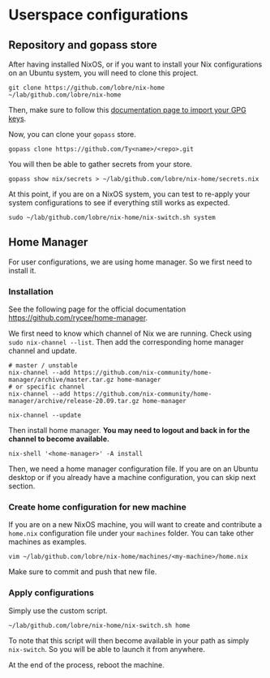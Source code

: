 # Userspace configurations

## Repository and gopass store

After having installed NixOS, or if you want to install your Nix configurations on an Ubuntu system, you will need to clone this project.

```
git clone https://github.com/lobre/nix-home ~/lab/github.com/lobre/nix-home
```

Then, make sure to follow this [documentation page to import your GPG keys](gpg.md).

Now, you can clone your `gopass` store.

```
gopass clone https://github.com/Ty<name>/<repo>.git
```

You will then be able to gather secrets from your store.

```
gopass show nix/secrets > ~/lab/github.com/lobre/nix-home/secrets.nix
```

At this point, if you are on a NixOS system, you can test to re-apply your system configurations to see if everything still works as expected.

```
sudo ~/lab/github.com/lobre/nix-home/nix-switch.sh system
```

## Home Manager

For user configurations, we are using home manager. So we first need to install it.

### Installation

See the following page for the official documentation https://github.com/rycee/home-manager.

We first need to know which channel of Nix we are running. Check using `sudo nix-channel --list`. Then add the corresponding home manager channel and update.

```
# master / unstable
nix-channel --add https://github.com/nix-community/home-manager/archive/master.tar.gz home-manager
# or specific channel
nix-channel --add https://github.com/nix-community/home-manager/archive/release-20.09.tar.gz home-manager

nix-channel --update
```

Then install home manager. **You may need to logout and back in for the channel to become available.**

```
nix-shell '<home-manager>' -A install
```

Then, we need a home manager configuration file. If you are on an Ubuntu desktop or if you already have a machine configuration, you can skip next section.

### Create home configuration for new machine

If you are on a new NixOS machine, you will want to create and contribute a `home.nix` configuration file under your `machines` folder. You can take other machines as examples.

```
vim ~/lab/github.com/lobre/nix-home/machines/<my-machine>/home.nix
```

Make sure to commit and push that new file.

### Apply configurations

Simply use the custom script.

```
~/lab/github.com/lobre/nix-home/nix-switch.sh home
```

To note that this script will then become available in your path as simply `nix-switch`. So you will be able to launch it from anywhere.

At the end of the process, reboot the machine.
